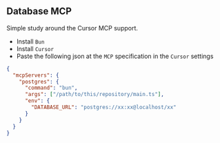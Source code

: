 ## Database MCP

Simple study around the Cursor MCP support.

- Install `Bun`
- Install `Cursor`
- Paste the following json at the `MCP` specification in the `Cursor` settings

```json
{
  "mcpServers": {
    "postgres": {
      "command": "bun",
      "args": ["/path/to/this/repository/main.ts"],
      "env": {
        "DATABASE_URL": "postgres://xx:xx@localhost/xx"
      }
    }
  }
}
```
